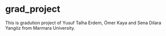 # grad_project

This is gradution project of Yusuf Talha Erdem, Ömer Kaya and Sena Dilara Yangöz from Marmara University.


